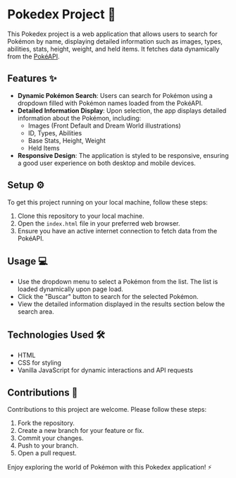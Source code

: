 # Pokedex Project :book:

This Pokedex project is a web application that allows users to search for Pokémon by name, displaying detailed information such as images, types, abilities, stats, height, weight, and held items. It fetches data dynamically from the [PokéAPI](https://pokeapi.co/).

## Features :sparkles:

- **Dynamic Pokémon Search**: Users can search for Pokémon using a dropdown filled with Pokémon names loaded from the PokéAPI.
- **Detailed Information Display**: Upon selection, the app displays detailed information about the Pokémon, including:
  - Images (Front Default and Dream World illustrations)
  - ID, Types, Abilities
  - Base Stats, Height, Weight
  - Held Items
- **Responsive Design**: The application is styled to be responsive, ensuring a good user experience on both desktop and mobile devices.

## Setup :gear:

To get this project running on your local machine, follow these steps:

1. Clone this repository to your local machine.
2. Open the `index.html` file in your preferred web browser.
3. Ensure you have an active internet connection to fetch data from the PokéAPI.

## Usage :computer:

- Use the dropdown menu to select a Pokémon from the list. The list is loaded dynamically upon page load.
- Click the "Buscar" button to search for the selected Pokémon.
- View the detailed information displayed in the results section below the search area.

## Technologies Used :hammer_and_wrench:

- HTML
- CSS for styling
- Vanilla JavaScript for dynamic interactions and API requests

## Contributions :handshake:

Contributions to this project are welcome. Please follow these steps:

1. Fork the repository.
2. Create a new branch for your feature or fix.
3. Commit your changes.
4. Push to your branch.
5. Open a pull request.


Enjoy exploring the world of Pokémon with this Pokedex application! :zap:
